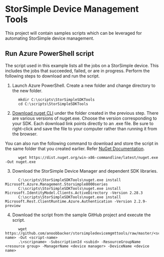 # StorSimple Device Management Tools
This project will contain samples scripts which can be leveraged for automating StorSimple device management.

## Run Azure PowerShell script
The script used in this example lists all the jobs on a StorSimple device. This includes the jobs that succeeded, failed, or are in progress. Perform the following steps to download and run the script.

1.  Launch Azure PowerShell. Create a new folder and change directory to the new folder.

```
      mkdir C:\scripts\StorSimpleSDKTools
      cd C:\scripts\StorSimpleSDKTools
```
    
2.  [Download nuget CLI](http://www.nuget.org/downloads) under the folder created in the previous step. There are various versions of nuget.exe. Choose the version corresponding to your SDK. Each download link points directly to an .exe file. Be sure to right-click and save the file to your computer rather than running it from the browser. 

You can also run the following command to download and store the script in the same folder that you created earlier. Refer [NuGet Documentation](https://docs.microsoft.com/en-gb/nuget/).
    
```
      wget https://dist.nuget.org/win-x86-commandline/latest/nuget.exe -Out nuget.exe
```
            
3.  Download the StorSimple Device Manager and dependent SDK libraries.

```
      C:\scripts\StorSimpleSDKTools\nuget.exe install Microsoft.Azure.Management.Storsimple8000series
      C:\scripts\StorSimpleSDKTools\nuget.exe install Microsoft.IdentityModel.Clients.ActiveDirectory -Version 2.28.3
      C:\scripts\StorSimpleSDKTools\nuget.exe install Microsoft.Rest.ClientRuntime.Azure.Authentication -Version 2.2.9-preview
```
    
4.  Download the script from the sample GitHub project and execute the script.

```
      wget https://github.com/anoobbacker/storsimpledevicemgmttools/raw/master/<script-name> -Out <script-name>
      .\<scripname> -SubscriptionId <subid> -ResourceGroupName <resource group> -ManagerName <device manager> -DeviceName <device name>
```
